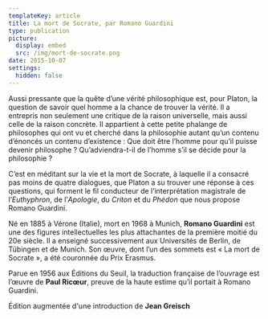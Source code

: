 ```yaml
---
templateKey: article
title: La mort de Socrate, par Romano Guardini
type: publication
picture:
  display: embed
  src: /img/mort-de-socrate.png
date: 2015-10-07
settings:
  hidden: false
---
```

Aussi pressante que la quête d’une vérité philosophique est, pour Platon, la question de savoir quel homme a la chance de trouver la vérité. Il a entrepris non seulement une critique de la raison universelle, mais aussi celle de la raison concrète. Il appartient à cette petite phalange de philosophes qui ont vu et cherché dans la philosophie autant qu’un contenu d’énoncés un contenu d’existence : Que doit être l’homme pour qu’il puisse devenir philosophe ? Qu’adviendra-t-il de l’homme s’il se décide pour la philosophie ?

C’est en méditant sur la vie et la mort de Socrate, à laquelle il a consacré pas moins de quatre dialogues, que Platon a su trouver une réponse à ces questions, qui forment le fil conducteur de l’interprétation magistrale de l’*Euthyphron*, de l’*Apologie*, du *Criton* et du *Phédon* que nous propose Romano Guardini.



Né en 1885 à Vérone (Italie), mort en 1968 à Munich, **Romano Guardini** est une des figures intellectuelles les plus attachantes de la première moitié du 20e siècle. Il a enseigné successivement aux Universités de Berlin, de Tübingen et de Munich. Son œuvre, dont l’un des sommets est « La mort de Socrate », a été couronnée du Prix Erasmus.

Parue en 1956 aux Éditions du Seuil, la traduction française de l’ouvrage est l’œuvre de **Paul Ricœur**, preuve de la haute estime qu’il portait à Romano Guardini.

Édition augmentée d'une introduction de **Jean Greisch**